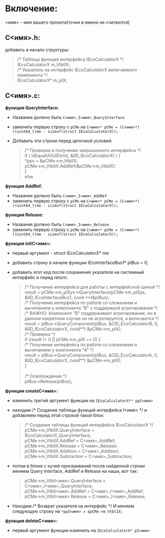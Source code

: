 # Включение:

<имя> - имя вашего проекта(точки в имени не считаются)

## C<имя>.h:

добавить в начало структуры:
  >  /* Таблица функций интерфейса IEcoCalculatorX \*/<br>
  >  IEcoCalculatorX m_VtblIX;<br>
  >  /* Указатель на интерфейс IEcoCalculatorX включаемого компонента \*/<br>
  >  IEcoCalculatorX* m_pIX;<br>


## C<имя>.c:

**функция QueryInterface:**

- Название должно быть `C<имя>_I<имя>_QueryInterface`
- заменить первую строку с `pCMe` на 
`C<имя>* pCMe = (C<имя>*)((uint64_t)me - sizeof(struct IEcoCalculatorX));`

- Добавить эти строки перед цепочкой условий:
  >  /* Проверка и получение запрошенного интерфейса \*/<br>
  >  if ( IsEqualUGUID(riid, &IID_IEcoCalculatorX) ) {<br>
  >      *ppv = &pCMe->m_VtblIX;<br>
  >      pCMe->m_VtblIX.AddRef(&pCMe->m_VtblIX);<br>
  >  }<br>
  >  else<br>

**функция AddRef:**
- Название должно быть `C<имя>_I<имя>_AddRef`
- заменить первую строку с `pCMe` на 
`C<имя>* pCMe = (C<имя>*)((uint64_t)me - sizeof(struct IEcoCalculatorX));`

**функция Release:**
- Название должно быть `C<имя>_I<имя>_Release`
- заменить первую строку с `pCMe` на 
`C<имя>* pCMe = (C<имя>*)((uint64_t)me - sizeof(struct IEcoCalculatorX));`

**функция initC<имя>:**
- первый аргумент - struct IEcoCalculatorX* me
- добавить строку в начале функции IEcoInterfaceBus1* pIBus = 0; 

- добавить этот код после сохранения указателя на системный интерфейс и перед return:
  >  /* Получение интерфейса для работы с интерфейсной шиной \*/<br>
  >  result = pCMe->m_pISys->QueryInterface(pCMe->m_pISys, &IID_IEcoInterfaceBus1, (void \*\*)&pIBus);<br>
  >  /* Получение интерфейса по работе со сложением и вычитанием у компонента "B" c поддержкой агрегирования \*/<br>
  >  /* ВАЖНО: Компонент "B" поддерживает агрегирование, но в данном кокретном случае он не агрегируется, а включается \*/<br>
  >  result = pIBus->QueryComponent(pIBus, &CID_EcoCalculatorB, 0, &IID_IEcoCalculatorX, (void\*\*) &pCMe->m_pIX);<br>
  >  /* Проверка \*/<br>
  >  if (result != 0 || pCMe->m_pIX == 0) {<br>
  >      /* Получение интерфейса по работе со сложением и вычитанием у компонента "A" \*/<br>
  >      result = pIBus->QueryComponent(pIBus, &CID_EcoCalculatorA, 0, &IID_IEcoCalculatorX, (void\*\*) &pCMe->m_pIX);<br>
  >  }<br>
  >  <br>
  >  /* Освобождение \*/<br>
  >  pIBus->Release(pIBus);<br>

**функция createC<имя>:**
- изменить третий аргумент функции на `IEcoCalculatorX** ppI<имя>`

- находим /* Создание таблицы функций интерфейса I<имя> \*/ 
и добавляем перед этой строкой такой блок:
  >  /* Создание таблицы функций интерфейса IEcoCalculatorX \*/<br>
  >  pCMe->m_VtblIX.QueryInterface = IEcoCalculatorX_QueryInterface;<br>
  >  pCMe->m_VtblIX.AddRef = C<имя>_AddRef;<br>
  >  pCMe->m_VtblIX.Release = C<имя>_Release;<br>
  >  pCMe->m_VtblIX.Addition = C<имя>_Addition;<br>
  >  pCMe->m_VtblIX.Subtraction = C<имя>_Subtraction;<br>

- потом в блоке с кучей присваиваний после найденной строки меняем Query Interface, AddRef и Release на наши, вот так:
  >  pCMe->m_VtblI<имя>.QueryInterface = C<имя>_I<имя>_QueryInterface;<br>
  >  pCMe->m_VtblI<имя>.AddRef = C<имя>_I<имя>_AddRef;<br>
  >  pCMe->m_VtblI<имя>.Release = C<имя>_I<имя>_Release;<br>

- Находим /* Возврат указателя на интерфейс \*/
И меняем следующую строку на `*ppI<имя> = &pCMe->m_VtblIX;`

**функция deleteC<имя>:**
- первый аргумент функции изменить на `IEcoCalculatorX* pI<имя>`